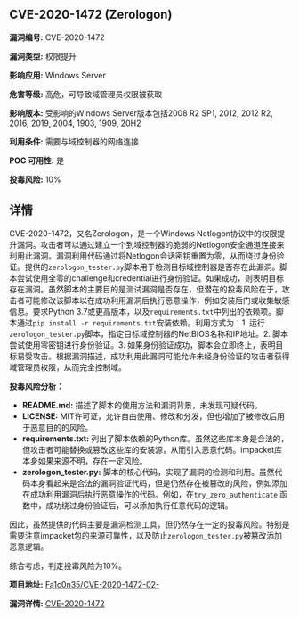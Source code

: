 ## CVE-2020-1472 (Zerologon)

**漏洞编号:** CVE-2020-1472

**漏洞类型:** 权限提升

**影响应用:** Windows Server

**危害等级:** 高危，可导致域管理员权限被获取

**影响版本:** 受影响的Windows Server版本包括2008 R2 SP1, 2012, 2012 R2, 2016, 2019, 2004, 1903, 1909, 20H2

**利用条件:** 需要与域控制器的网络连接

**POC 可用性:** 是

**投毒风险:** 10%

## 详情

CVE-2020-1472，又名Zerologon，是一个Windows Netlogon协议中的权限提升漏洞。攻击者可以通过建立一个到域控制器的脆弱的Netlogon安全通道连接来利用此漏洞。漏洞利用代码通过将Netlogon会话密钥重置为零，从而绕过身份验证。提供的`zerologon_tester.py`脚本用于检测目标域控制器是否存在此漏洞。脚本尝试使用全零的challenge和credential进行身份验证。如果成功，则表明目标存在漏洞。虽然脚本的主要目的是测试漏洞是否存在，但潜在的投毒风险在于，攻击者可能修改该脚本以在成功利用漏洞后执行恶意操作，例如安装后门或收集敏感信息。要求Python 3.7或更高版本，以及`requirements.txt`中列出的依赖项。脚本通过`pip install -r requirements.txt`安装依赖。利用方式为：1. 运行`zerologon_tester.py`脚本，指定目标域控制器的NetBIOS名称和IP地址。2. 脚本尝试使用零密钥进行身份验证。3. 如果身份验证成功，脚本会立即终止，表明目标易受攻击。根据漏洞描述，成功利用此漏洞可能允许未经身份验证的攻击者获得域管理员权限，从而完全控制域。

**投毒风险分析：**

*   **README.md:** 描述了脚本的使用方法和漏洞背景，未发现可疑代码。
*   **LICENSE:** MIT许可证，允许自由使用、修改和分发，但也增加了被修改后用于恶意目的的风险。
*   **requirements.txt:** 列出了脚本依赖的Python库。虽然这些库本身是合法的，但攻击者可能替换或篡改这些库的安装源，从而引入恶意代码。impacket库本身如果来源不明，存在一定风险。
*   **zerologon_tester.py:** 脚本的核心代码，实现了漏洞的检测和利用。虽然代码本身看起来是合法的漏洞验证代码，但是仍然存在被篡改的风险，例如添加在成功利用漏洞后执行恶意操作的代码。例如，在`try_zero_authenticate` 函数中，成功绕过身份验证后，可以添加执行任意代码的逻辑。

因此，虽然提供的代码主要是漏洞检测工具，但仍然存在一定的投毒风险。特别是需要注意impacket包的来源可靠性，以及防止`zerologon_tester.py`被篡改添加恶意逻辑。

综合考虑，判定投毒风险为10%。

**项目地址:** [Fa1c0n35/CVE-2020-1472-02-](https://github.com/Fa1c0n35/CVE-2020-1472-02-)

**漏洞详情:** [CVE-2020-1472](https://nvd.nist.gov/vuln/detail/CVE-2020-1472)